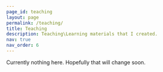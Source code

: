 ```yaml
---
page_id: teaching
layout: page
permalink: /teaching/
title: Teaching
description: Teaching\Learning materials that I created.
nav: true
nav_order: 6
---
```


Currently nothing here. Hopefully that will change soon.
